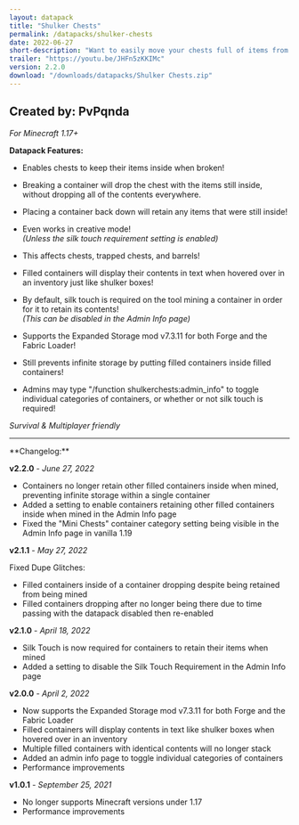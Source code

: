 ```yaml
---
layout: datapack
title: "Shulker Chests"
permalink: /datapacks/shulker-chests
date: 2022-06-27
short-description: "Want to easily move your chests full of items from one location to another? Now you can."
trailer: "https://youtu.be/JHFn5zKKIMc"
version: 2.2.0
download: "/downloads/datapacks/Shulker Chests.zip"
---
```

Created by: PvPqnda
-
*For Minecraft 1.17+*

**Datapack Features:**

- Enables chests to keep their items inside when broken!

- Breaking a container will drop the chest with the items still inside, without dropping all of the contents everywhere.

- Placing a container back down will retain any items that were still inside!

- Even works in creative mode!<br>
*(Unless the silk touch requirement setting is enabled)*

- This affects chests, trapped chests, and barrels!

- Filled containers will display their contents in text when hovered over in an inventory just like shulker boxes!

- By default, silk touch is required on the tool mining a container in order for it to retain its contents!<br>
*(This can be disabled in the Admin Info page)*

- Supports the Expanded Storage mod v7.3.11 for both Forge and the Fabric Loader!

- Still prevents infinite storage by putting filled containers inside filled containers!

- Admins may type "/function shulkerchests:admin_info" to toggle individual categories of containers, or whether or not silk touch is required!

*Survival & Multiplayer friendly*
<hr>
**Changelog:**

**v2.2.0** - *June 27, 2022*

- Containers no longer retain other filled containers inside when mined, preventing infinite storage within a single container
- Added a setting to enable containers retaining other filled containers inside when mined in the Admin Info page
- Fixed the "Mini Chests" container category setting being visible in the Admin Info page in vanilla 1.19

**v2.1.1** - *May 27, 2022*

Fixed Dupe Glitches:
- Filled containers inside of a container dropping despite being retained from being mined
- Filled containers dropping after no longer being there due to time passing with the datapack disabled then re-enabled

**v2.1.0** - *April 18, 2022*

- Silk Touch is now required for containers to retain their items when mined
- Added a setting to disable the Silk Touch Requirement in the Admin Info page

**v2.0.0** - *April 2, 2022*

- Now supports the Expanded Storage mod v7.3.11 for both Forge and the Fabric Loader
- Filled containers will display contents in text like shulker boxes when hovered over in an inventory
- Multiple filled containers with identical contents will no longer stack
- Added an admin info page to toggle individual categories of containers
- Performance improvements

**v1.0.1** - *September 25, 2021*

- No longer supports Minecraft versions under 1.17
- Performance improvements